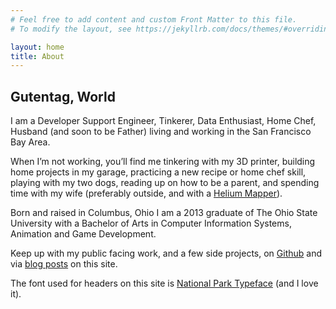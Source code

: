 ```yaml
---
# Feel free to add content and custom Front Matter to this file.
# To modify the layout, see https://jekyllrb.com/docs/themes/#overriding-theme-defaults

layout: home
title: About
---
```


## Gutentag, World

I am a Developer Support Engineer, Tinkerer, Data Enthusiast, Home Chef, Husband (and soon to be Father) living and working in the San Francisco Bay Area.

When I’m not working, you’ll find me tinkering with my 3D printer, building home projects in my garage, practicing a new recipe or home chef skill, playing with my two dogs, reading up on how to be a parent, and spending time with my wife (preferably outside, and with a [Helium Mapper][helium-mapper]).

Born and raised in Columbus, Ohio I am a 2013 graduate of The Ohio State University with a Bachelor of Arts in Computer Information Systems, Animation and Game Development.

Keep up with my public facing work, and a few side projects, on [Github][github] and via [blog posts][blog] on this site.

The font used for headers on this site is [National Park Typeface][typeface] (and I love it).

[github]: https://www.github.com/samgutentag
[blog]: https://www.samgutentag.com/blog
[typeface]: https://nationalparktypeface.com/
[helium-mapper]: https://mappers.helium.com/
